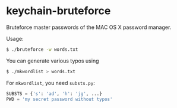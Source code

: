 # keychain-bruteforce

Bruteforce master passwords of the MAC OS X password manager.

Usage:
```bash
$ ./bruteforce -w words.txt
```

You can generate various typos using
```bash
$ ./mkwordlist > words.txt
```

For `mkwordlist`, you need `substs.py`:
```python
SUBSTS = {'s': 'ad', 'h': 'jg', ...}
PWD = 'my secret password without typos'
```
